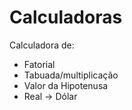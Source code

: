 # Calculadoras
Calculadora de:
- Fatorial
- Tabuada/multiplicação
- Valor da Hipotenusa
- Real -> Dólar

